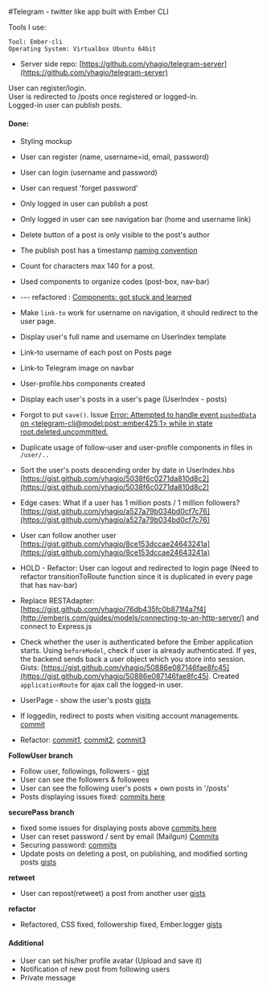 #Telegram - twitter like app built with Ember CLI

Tools I use:
```
Tool: Ember-cli
Operating System: Virtualbox Ubuntu 64bit
```

* Server side repo: [https://github.com/yhagio/telegram-server](https://github.com/yhagio/telegram-server)

User can register/login. <br>
User is redirected to /posts once registered or logged-in. <br>
Logged-in user can publish posts. <br>

#### Done: 
* Styling mockup
* User can register (name, username=id, email, password)
* User can login (username and password)
* User can request 'forget password'

* Only logged in user can publish a post
* Only logged in user can see navigation bar (home and username link)
* Delete button of a post is only visible to the post's author
* The publish post has a timestamp [naming convention](https://gist.github.com/yhagio/129ec15371c60a2741ce)
* Count for characters max 140 for a post.

* Used components to organize codes (post-box, nav-bar)
* --- refactored : [Components: got stuck and learned](https://gist.github.com/yhagio/2829c2ca73291003abab)

* Make `link-to` work for username on navigation, it should redirect to the user page.
* Display user's full name and username on UserIndex template
* Link-to username of each post on Posts page
* Link-to Telegram image on navbar

* User-profile.hbs components created
* Display each user's posts in a user's page (UserIndex - posts)
* Forgot to put `save()`. Issue [Error: Attempted to handle event `pushedData` on <telegram-cli@model:post::ember425:1> while in state root.deleted.uncommitted.](https://gist.github.com/yhagio/080d8af5e8b9c3d027a3/edit)

* Duplicate usage of follow-user and user-profile components in files in `/user/..`
* Sort the user's posts descending order by date in UserIndex.hbs [https://gist.github.com/yhagio/5038f6c0271da810d8c2](https://gist.github.com/yhagio/5038f6c0271da810d8c2)
* Edge cases: What if a user has 1 million posts / 1 million followers? [https://gist.github.com/yhagio/a527a79b034bd0cf7c76](https://gist.github.com/yhagio/a527a79b034bd0cf7c76)

* User can follow another user [https://gist.github.com/yhagio/8ce153dccae24643241a](https://gist.github.com/yhagio/8ce153dccae24643241a)

* HOLD - Refactor: User can logout and redirected to login page (Need to refactor transitionToRoute function since it is duplicated in every page that has nav-bar)
* Replace RESTAdapter: [https://gist.github.com/yhagio/76db435fc0b871f4a7f4](http://emberjs.com/guides/models/connecting-to-an-http-server/) and connect to Express.js

* Check whether the user is authenticated before the Ember application starts. Using `beforeModel`, check if user is already authenticated. If yes, the backend sends back a user object which you store into session. Gists: [https://gist.github.com/yhagio/50886e087146fae8fc45](https://gist.github.com/yhagio/50886e087146fae8fc45). Created `applicationRoute` for ajax call the logged-in user.

* UserPage - show the user's posts [gists](https://gist.github.com/yhagio/d5670c8d7ef4b41be795)

* If loggedin, redirect to posts when visiting account managements. [commit](https://github.com/yhagio/telegram-cli/commit/9e7809de6a6a5ee56a2902e1c3b596d322ce0a45)
* Refactor: [commit1](https://github.com/yhagio/telegram-cli/commit/75ac8047cab95e26017909851974cdc785e5705a), [commit2](https://github.com/yhagio/telegram-cli/commit/ac9e0be21b46424ab3a492ef58922a6810a49b10), [commit3](https://github.com/yhagio/telegram-cli/commit/641ca3dcbca9ac04cefb2a5442af5ebc250dcb3c)

**FollowUser branch**
* Follow user, followings, followers - [gist](https://gist.github.com/yhagio/214f0a60d4059cd51a08)
* User can see the followers & followees
* User can see the following user's posts + own posts in '/posts'
* Posts displaying issues fixed: [commits here](https://gist.github.com/yhagio/9224cccb652a9a106096)

**securePass branch**
* fixed some issues for displaying posts above [commits here](https://gist.github.com/yhagio/9224cccb652a9a106096)
* User can reset password / sent by email (Mailgun) [Commits](https://gist.github.com/yhagio/9c6ac9f185bea1dca5b8)
* Securing password: [commits](https://gist.github.com/yhagio/4eb3ee7309231cdd4017)
* Update posts on deleting a post, on publishing, and modified sorting posts [gists](https://gist.github.com/yhagio/d71d881bf48c5dd88619)

**retweet**
* User can repost(retweet) a post from another user [gists](https://gist.github.com/yhagio/db981b7853d6d02477a1)

**refactor**
* Refactored, CSS fixed, followership fixed, Ember.logger [gists](https://gist.github.com/yhagio/b1bf3cda0da0b707ca24)


#### Additional 
* User can set his/her profile avatar (Upload and save it)
* Notification of new post from following users
* Private message